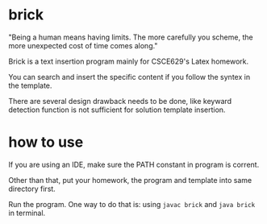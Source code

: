 # brick
"Being a human means having limits. The more carefully you scheme, the more unexpected cost of time comes along."

Brick is a text insertion program mainly for CSCE629's Latex homework.

You can search and insert the specific content if you follow the syntex in the template.

There are several design drawback needs to be done, like keyward detection function is not sufficient for solution template insertion.

# how to use
If you are using an IDE, make sure the PATH constant in program is corrent.

Other than that, put your homework, the program and template into same directory first.

Run the program.
  One way to do that is: using `javac brick`  and `java brick` in terminal.


